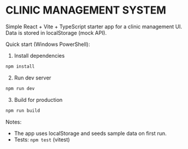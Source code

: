 # CLINIC MANAGEMENT SYSTEM

Simple React + Vite + TypeScript starter app for a clinic management UI. Data is stored in localStorage (mock API).

Quick start (Windows PowerShell):

1. Install dependencies

```powershell
npm install
```

2. Run dev server

```powershell
npm run dev
```

3. Build for production

```powershell
npm run build
```

Notes:
- The app uses localStorage and seeds sample data on first run.
- Tests: `npm test` (vitest)
